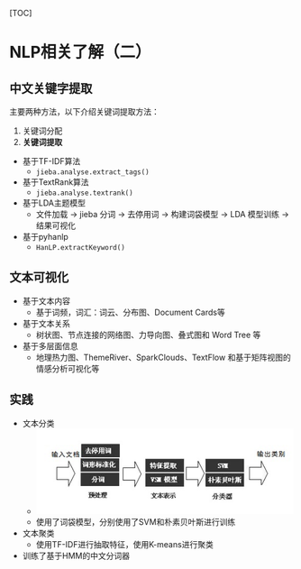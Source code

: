 [TOC]

# NLP相关了解（二）

## 中文关键字提取

主要两种方法，以下介绍关键词提取方法：

1. 关键词分配
2. **关键词提取**

- 基于TF-IDF算法
  - `jieba.analyse.extract_tags()`
- 基于TextRank算法
  - `jieba.analyse.textrank()`
- 基于LDA主题模型
  - 文件加载 -> jieba 分词 -> 去停用词 -> 构建词袋模型 -> LDA 模型训练 -> 结果可视化
- 基于pyhanlp
  - `HanLP.extractKeyword()`

## 文本可视化

- 基于文本内容
  - 基于词频，词汇：词云、分布图、Document Cards等
- 基于文本关系
  - 树状图、节点连接的网络图、力导向图、叠式图和 Word Tree 等
- 基于多层面信息
  - 地理热力图、ThemeRiver、SparkClouds、TextFlow 和基于矩阵视图的情感分析可视化等

## 实践

- 文本分类
  - ![img](7.17——NLP相关了解(二).images/7cb83ee0-7d08-11e8-ab3b-8f5f773d8874)
  - 使用了词袋模型，分别使用了SVM和朴素贝叶斯进行训练
- 文本聚类
  - 使用TF-IDF进行抽取特征，使用K-means进行聚类
- 训练了基于HMM的中文分词器